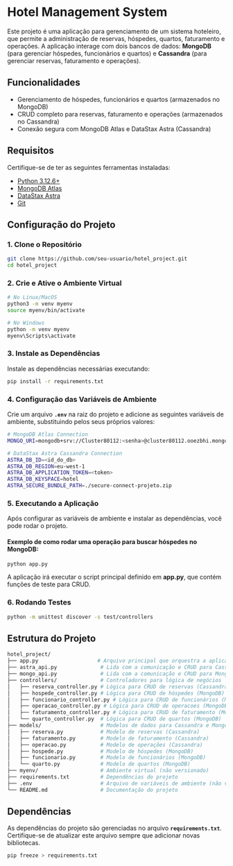 # Hotel Management System

Este projeto é uma aplicação para gerenciamento de um sistema hoteleiro, que permite a administração de reservas, hóspedes, quartos, faturamento e operações. A aplicação interage com dois bancos de dados: **MongoDB** (para gerenciar hóspedes, funcionários e quartos) e **Cassandra** (para gerenciar reservas, faturamento e operações).

## Funcionalidades

- Gerenciamento de hóspedes, funcionários e quartos (armazenados no MongoDB)
- CRUD completo para reservas, faturamento e operações (armazenados no Cassandra)
- Conexão segura com MongoDB Atlas e DataStax Astra (Cassandra)
  
## Requisitos

Certifique-se de ter as seguintes ferramentas instaladas:

- [Python 3.12.6+](https://www.python.org/downloads/)
- [MongoDB Atlas](https://www.mongodb.com/cloud/atlas)
- [DataStax Astra](https://www.datastax.com/)
- [Git](https://git-scm.com/)

## Configuração do Projeto

### 1. Clone o Repositório

```bash
git clone https://github.com/seu-usuario/hotel_project.git
cd hotel_project
```

### 2. Crie e Ative o Ambiente Virtual

```bash
# No Linux/MacOS
python3 -m venv myenv
source myenv/bin/activate

# No Windows
python -m venv myenv
myenv\Scripts\activate
```

### 3. Instale as Dependências

Instale as dependências necessárias executando:

```bash
pip install -r requirements.txt
```

### 4. Configuração das Variáveis de Ambiente

Crie um arquivo **`.env`** na raiz do projeto e adicione as seguintes variáveis de ambiente, substituindo pelos seus próprios valores:

```bash
# MongoDB Atlas Connection
MONGO_URI=mongodb+srv://Cluster80112:<senha>@cluster80112.ooezbhi.mongodb.net/?retryWrites=true&w=majority&appName=Cluster80112

# DataStax Astra Cassandra Connection
ASTRA_DB_ID=<id_do_db>
ASTRA_DB_REGION=eu-west-1
ASTRA_DB_APPLICATION_TOKEN=<token>
ASTRA_DB_KEYSPACE=hotel
ASTRA_SECURE_BUNDLE_PATH=./secure-connect-projeto.zip
```

### 5. Executando a Aplicação

Após configurar as variáveis de ambiente e instalar as dependências, você pode rodar o projeto.

#### Exemplo de como rodar uma operação para buscar hóspedes no MongoDB:

```bash
python app.py
```

A aplicação irá executar o script principal definido em **app.py**, que contém funções de teste para CRUD.

### 6. Rodando Testes
```bash
python -m unittest discover -s test/controllers
```
## Estrutura do Projeto

```bash
hotel_project/
├── app.py                   # Arquivo principal que orquestra a aplicação
├── astra_api.py              # Lida com a comunicação e CRUD para Cassandra
├── mongo_api.py              # Lida com a comunicação e CRUD para MongoDB
├── controllers/              # Controladores para lógica de negócios
│   ├── reserva_controller.py # Lógica para CRUD de reservas (Cassandra)
│   ├── hospede_controller.py # Lógica para CRUD de hóspedes (MongoDB)
│   ├── funcionario_controller.py # Lógica para CRUD de funcionários (MongoDB)
│   ├── operacao_controller.py # Lógica para CRUD de operacoes (MongoDB)
│   ├── faturamento_controller.py # Lógica para CRUD de faturamento (MongoDB)
│   └── quarto_controller.py  # Lógica para CRUD de quartos (MongoDB)
├── models/                   # Modelos de dados para Cassandra e MongoDB
│   ├── reserva.py            # Modelo de reservas (Cassandra)
│   ├── faturamento.py        # Modelo de faturamento (Cassandra)
│   ├── operacao.py           # Modelo de operações (Cassandra)
│   ├── hospede.py            # Modelo de hóspedes (MongoDB)
│   ├── funcionario.py        # Modelo de funcionários (MongoDB)
│   └── quarto.py             # Modelo de quartos (MongoDB)
├── myenv/                    # Ambiente virtual (não versionado)
├── requirements.txt          # Dependências do projeto
├── .env                      # Arquivo de variáveis de ambiente (não versionado)
└── README.md                 # Documentação do projeto
```

## Dependências

As dependências do projeto são gerenciadas no arquivo **`requirements.txt`**. Certifique-se de atualizar este arquivo sempre que adicionar novas bibliotecas.
```bash
pip freeze > requirements.txt
```